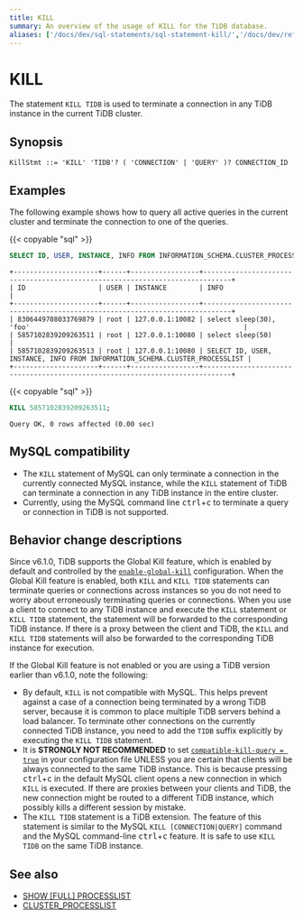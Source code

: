 ```yaml
---
title: KILL
summary: An overview of the usage of KILL for the TiDB database.
aliases: ['/docs/dev/sql-statements/sql-statement-kill/','/docs/dev/reference/sql/statements/kill/']
---
```


# KILL

The statement `KILL TIDB` is used to terminate a connection in any TiDB instance in the current TiDB cluster.

## Synopsis

```ebnf+diagram
KillStmt ::= 'KILL' 'TIDB'? ( 'CONNECTION' | 'QUERY' )? CONNECTION_ID
```

## Examples

The following example shows how to query all active queries in the current cluster and terminate the connection to one of the queries.

{{< copyable "sql" >}}

```sql
SELECT ID, USER, INSTANCE, INFO FROM INFORMATION_SCHEMA.CLUSTER_PROCESSLIST;
```

```
+---------------------+------+-----------------+-----------------------------------------------------------------------------+
| ID                  | USER | INSTANCE        | INFO                                                                        |
+---------------------+------+-----------------+-----------------------------------------------------------------------------+
| 8306449708033769879 | root | 127.0.0.1:10082 | select sleep(30), 'foo'                                                     |
| 5857102839209263511 | root | 127.0.0.1:10080 | select sleep(50)                                                            |
| 5857102839209263513 | root | 127.0.0.1:10080 | SELECT ID, USER, INSTANCE, INFO FROM INFORMATION_SCHEMA.CLUSTER_PROCESSLIST |
+---------------------+------+-----------------+-----------------------------------------------------------------------------+
```

{{< copyable "sql" >}}

```sql
KILL 5857102839209263511;
```

```
Query OK, 0 rows affected (0.00 sec)
```

## MySQL compatibility

- The `KILL` statement of MySQL can only terminate a connection in the currently connected MySQL instance, while the `KILL` statement of TiDB can terminate a connection in any TiDB instance in the entire cluster.
- Currently, using the MySQL command line <kbd>ctrl</kbd>+<kbd>c</kbd> to terminate a query or connection in TiDB is not supported.

## Behavior change descriptions

Since v6.1.0, TiDB supports the Global Kill feature, which is enabled by default and controlled by the [`enable-global-kill`](/tidb-configuration-file.md#enable-global-kill-new-in-v610-version) configuration. When the Global Kill feature is enabled, both `KILL` and `KILL TIDB` statements can terminate queries or connections across instances so you do not need to worry about erroneously terminating queries or connections. When you use a client to connect to any TiDB instance and execute the `KILL` statement or `KILL TIDB` statement, the statement will be forwarded to the corresponding TiDB instance. If there is a proxy between the client and TiDB, the `KILL` and `KILL TIDB` statements will also be forwarded to the corresponding TiDB instance for execution.

If the Global Kill feature is not enabled or you are using a TiDB version earlier than v6.1.0, note the following:

- By default, `KILL` is not compatible with MySQL. This helps prevent against a case of a connection being terminated by a wrong TiDB server, because it is common to place multiple TiDB servers behind a load balancer. To terminate other connections on the currently connected TiDB instance, you need to add the `TIDB` suffix explicitly by executing the `KILL TIDB` statement.
- It is **STRONGLY NOT RECOMMENDED** to set [`compatible-kill-query = true`](/tidb-configuration-file.md#compatible-kill-query) in your configuration file UNLESS you are certain that clients will be always connected to the same TiDB instance. This is because pressing <kbd>ctrl</kbd>+<kbd>c</kbd> in the default MySQL client opens a new connection in which `KILL` is executed. If there are proxies between your clients and TiDB, the new connection might be routed to a different TiDB instance, which possibly kills a different session by mistake.
- The `KILL TIDB` statement is a TiDB extension. The feature of this statement is similar to the MySQL `KILL [CONNECTION|QUERY]` command and the MySQL command-line <kbd>ctrl</kbd>+<kbd>c</kbd> feature. It is safe to use `KILL TIDB` on the same TiDB instance.

## See also

* [SHOW \[FULL\] PROCESSLIST](/sql-statements/sql-statement-show-processlist.md)
* [CLUSTER_PROCESSLIST](/information-schema/information-schema-processlist.md#cluster_processlist)
